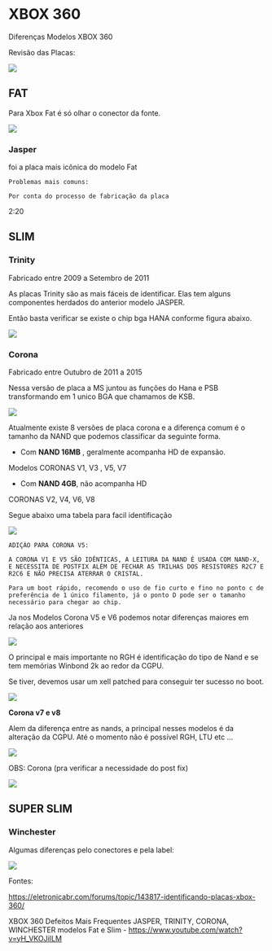 # XBOX 360

Diferenças Modelos XBOX 360 

Revisão das Placas:

<img src=".assets/revisions.JPG">

## FAT

Para Xbox Fat é só olhar o conector da fonte.

<img src=".assets/fat_conector.jpg">

### Jasper

foi a placa mais icônica do modelo Fat

```
Problemas mais comuns:

Por conta do processo de fabricação da placa

```
2:20

## SLIM

### Trinity

Fabricado entre 2009 a Setembro de 2011

As placas Trinity são as mais fáceis de identificar. Elas tem alguns componentes herdados do anterior modelo JASPER.

Então basta verificar se existe o chip bga HANA conforme figura abaixo.

<img src=".assets/id_trinity.jpg">


### Corona

Fabricado entre Outubro de 2011 a 2015

Nessa versão de placa a MS juntou as funções do Hana e PSB transformando em 1 unico BGA que chamamos de KSB.


<img src=".assets/ksb.jpg">

Atualmente existe 8 versões de placa corona e a diferença comum é o tamanho da NAND que podemos classificar da seguinte forma.

 - Com **NAND 16MB** , geralmente acompanha HD de expansão.

Modelos CORONAS V1, V3 , V5, V7

 - Com **NAND 4GB**, não acompanha HD

CORONAS V2, V4, V6, V8

Segue abaixo uma tabela para facil identificação

<img src=".assets/V1V2V3V4.jpg">

```
ADIÇÃO PARA CORONA V5:

A CORONA V1 E V5 SÃO IDÊNTICAS, A LEITURA DA NAND É USADA COM NAND-X, E NECESSITA DE POSTFIX ALÉM DE FECHAR AS TRILHAS DOS RESISTORES R2C7 E R2C6 E NÃO PRECISA ATERRAR O CRISTAL. 

Para um boot rápido, recomendo o uso de fio curto e fino no ponto c de preferência de 1 único filamento, já o ponto D pode ser o tamanho necessário para chegar ao chip. 
```

Ja nos Modelos Corona V5 e V6 podemos notar diferenças maiores em relação aos anteriores 

<img src=".assets/V5V6.jpg">

O principal e mais importante no RGH é identificação do tipo de Nand e  se tem memórias Winbond 2k ao redor da CGPU.

Se tiver, devemos usar um xell patched para conseguir ter sucesso no boot.

<img src=".assets/Winbond_2k.jpg">

**Corona v7 e v8**

Alem da diferença entre as nands, a principal nesses modelos é da alteração da CGPU. Até o momento não é possível RGH, LTU etc ... 

<img src=".assets/novaGPU.jpg">

OBS: Corona (pra verificar a necessidade do post fix)

<img src=".assets/postfix.jpg">

## SUPER SLIM

### Winchester



Algumas diferenças pelo conectores e pela label:

<img src=".assets/conectorLabel.jpg">

Fontes:

https://eletronicabr.com/forums/topic/143817-identificando-placas-xbox-360/

XBOX 360 Defeitos Mais Frequentes JASPER, TRINITY, CORONA, WINCHESTER modelos Fat e Slim - https://www.youtube.com/watch?v=yH_VKOJiILM
